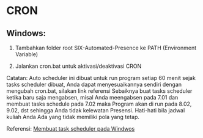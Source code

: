 #

# CRON

## Windows:

1. Tambahkan folder root SIX-Automated-Presence ke PATH (Environment Variable)

2. Jalankan cron.bat untuk aktivasi/deaktivasi CRON

Catatan:
Auto scheduler ini dibuat untuk run program setiap 60 menit sejak tasks scheduler dibuat, Anda dapat menyesuaikannya sendiri dengan mengubah cron.bat, silakan link referensi
Sebaiknya buat tasks scheduler ketika baru saja mengabsen, misal Anda meengabsen pada 7.01 dan membuat tasks schedule pada 7.02 maka Program akan di run pada 8.02, 9.02, dst sehingga Anda tidak kelewatan Presensi.
Hati-hati bila jadwal kuliah Anda Ada yang tidak memiliki pola yang tetap.

Referensi: [Membuat task scheduler pada Windwos](https://docs.microsoft.com/en-us/windows-server/administration/windows-commands/schtasks)
